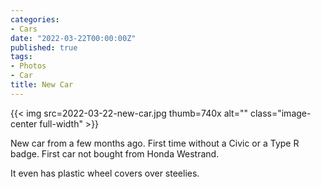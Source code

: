 ```yaml
---
categories:
- Cars
date: "2022-03-22T00:00:00Z"
published: true
tags:
- Photos
- Car
title: New Car
---
```


{{< img src=2022-03-22-new-car.jpg thumb=740x alt="" class="image-center full-width" >}}

New car from a few months ago. First time without a Civic or a Type R badge. 
First car not bought from Honda Westrand. 

It even has plastic wheel covers over steelies.
